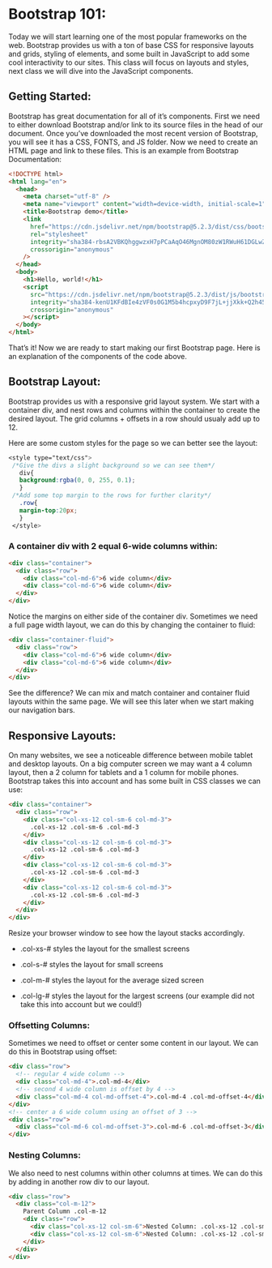 # Bootstrap 101:

Today we will start learning one of the most popular frameworks on the web. Bootstrap provides us with a ton of base CSS for responsive layouts and grids, styling of elements, and some built in JavaScript to add some cool interactivity to our sites. This class will focus on layouts and styles, next class we will dive into the JavaScript components.

## Getting Started:

Bootstrap has great documentation for all of it’s components. First we need to either download Bootstrap and/or link to its source files in the head of our document. Once you’ve downloaded the most recent version of Bootstrap, you will see it has a CSS, FONTS, and JS folder. Now we need to create an HTML page and link to these files. This is an example from Bootstrap Documentation:

```html
<!DOCTYPE html>
<html lang="en">
  <head>
    <meta charset="utf-8" />
    <meta name="viewport" content="width=device-width, initial-scale=1" />
    <title>Bootstrap demo</title>
    <link
      href="https://cdn.jsdelivr.net/npm/bootstrap@5.2.3/dist/css/bootstrap.min.css"
      rel="stylesheet"
      integrity="sha384-rbsA2VBKQhggwzxH7pPCaAqO46MgnOM80zW1RWuH61DGLwZJEdK2Kadq2F9CUG65"
      crossorigin="anonymous"
    />
  </head>
  <body>
    <h1>Hello, world!</h1>
    <script
      src="https://cdn.jsdelivr.net/npm/bootstrap@5.2.3/dist/js/bootstrap.bundle.min.js"
      integrity="sha384-kenU1KFdBIe4zVF0s0G1M5b4hcpxyD9F7jL+jjXkk+Q2h455rYXK/7HAuoJl+0I4"
      crossorigin="anonymous"
    ></script>
  </body>
</html>
```

That’s it! Now we are ready to start making our first Bootstrap page. Here is an explanation of the components of the code above.

## Bootstrap Layout:

Bootstrap provides us with a responsive grid layout system. We start with a container div, and nest rows and columns within the container to create the desired layout. The grid columns + offsets in a row should usualy add up to 12.

Here are some custom styles for the page so we can better see the layout:

```css
<style type="text/css">
 /*Give the divs a slight background so we can see them*/
   div{
   background:rgba(0, 0, 255, 0.1);
   }
 /*Add some top margin to the rows for further clarity*/
   .row{
   margin-top:20px;
   }
 </style>
```

### A container div with 2 equal 6-wide columns within:

```html
<div class="container">
  <div class="row">
    <div class="col-md-6">6 wide column</div>
    <div class="col-md-6">6 wide column</div>
  </div>
</div>
```

Notice the margins on either side of the container div. Sometimes we need a full page width layout, we can do this by changing the container to fluid:

```html
<div class="container-fluid">
  <div class="row">
    <div class="col-md-6">6 wide column</div>
    <div class="col-md-6">6 wide column</div>
  </div>
</div>
```

See the difference? We can mix and match container and container fluid layouts within the same page. We will see this later when we start making our navigation bars.

## Responsive Layouts:

On many websites, we see a noticeable difference between mobile tablet and desktop layouts. On a big computer screen we may want a 4 column layout, then a 2 column for tablets and a 1 column for mobile phones. Bootstrap takes this into account and has some built in CSS classes we can use:

```html
<div class="container">
  <div class="row">
    <div class="col-xs-12 col-sm-6 col-md-3">
      .col-xs-12 .col-sm-6 .col-md-3
    </div>
    <div class="col-xs-12 col-sm-6 col-md-3">
      .col-xs-12 .col-sm-6 .col-md-3
    </div>
    <div class="col-xs-12 col-sm-6 col-md-3">
      .col-xs-12 .col-sm-6 .col-md-3
    </div>
    <div class="col-xs-12 col-sm-6 col-md-3">
      .col-xs-12 .col-sm-6 .col-md-3
    </div>
  </div>
</div>
```

Resize your browser window to see how the layout stacks accordingly.

- .col-xs-# styles the layout for the smallest screens

- .col-s-# styles the layout for small screens

- .col-m-# styles the layout for the average sized screen

- .col-lg-# styles the layout for the largest screens (our example did not take this into account but we could!)

### Offsetting Columns:

Sometimes we need to offset or center some content in our layout. We can do this in Bootstrap using offset:

```html
<div class="row">
  <!-- regular 4 wide column -->
  <div class="col-md-4">.col-md-4</div>
  <!-- second 4 wide column is offset by 4 -->
  <div class="col-md-4 col-md-offset-4">.col-md-4 .col-md-offset-4</div>
</div>
<!-- center a 6 wide column using an offset of 3 -->
<div class="row">
  <div class="col-md-6 col-md-offset-3">.col-md-6 .col-md-offset-3</div>
</div>
```

### Nesting Columns:

We also need to nest columns within other columns at times. We can do this by adding in another row div to our layout.

```html
<div class="row">
  <div class="col-m-12">
    Parent Column .col-m-12
    <div class="row">
      <div class="col-xs-12 col-sm-6">Nested Column: .col-xs-12 .col-sm-6</div>
      <div class="col-xs-12 col-sm-6">Nested Column: .col-xs-12 .col-sm-6</div>
    </div>
  </div>
</div>
```
